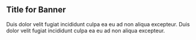 ## Title for Banner

Duis dolor velit fugiat incididunt culpa ea eu ad non aliqua excepteur.
Duis dolor velit fugiat incididunt culpa ea eu ad non aliqua excepteur.
